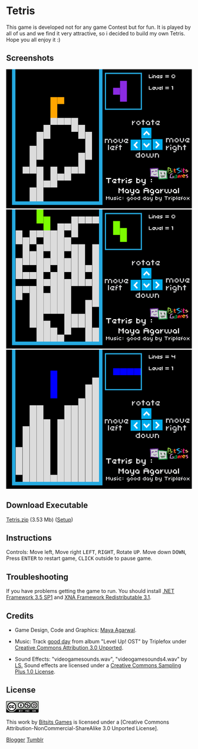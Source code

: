 Tetris
===
This game is developed not for any game Contest but for fun. It is played by all of us and we find it very attractive, so i decided to build my own Tetris. Hope you all enjoy it :) 

Screenshots
---
![](https://github.com/Bitsits/Tetris-Assets/raw/master/Blog/Tetris1.png)
![](https://github.com/Bitsits/Tetris-Assets/raw/master/Blog/Tetris2.png)
![](https://github.com/Bitsits/Tetris-Assets/raw/master/Blog/Tetris3.png)

Download Executable
---
[Tetris.zip][zip] (3.53 Mb) ([Setup][setup])

Instructions
---
Controls: Move left, Move right <kbd>LEFT</kbd>, <kbd>RIGHT</kbd>, Rotate <kbd>UP</kbd>. Move down <kbd>DOWN</kbd>, Press <kbd>ENTER</kbd> to restart game, <kbd>CLICK</kbd> outside to pause game. 

Troubleshooting
---
If you have problems getting the game to run. You should install [.NET Framework 3.5 SP1] and [XNA Framework Redistributable 3.1].

Credits
---
- Game Design, Code and Graphics: [Maya Agarwal].

- Music: Track [good day](http://www.jamendo.com/en/track/491874) from album "Level Up! OST" by Triplefox under [Creative Commons Attribution 3.0 Unported].

- Sound Effects: "videogamesounds.wav", "videogamesounds4.wav" by [LS.](http://www.freesound.org/usersViewSingle.php?id=12368) Sound effects are licensed under a [Creative Commons Sampling Plus 1.0 License].

License
---
![](https://github.com/Bitsits/Tetris-Assets/raw/master/Blog/cc.png)

This work by [Bitsits Games] is licensed under a [Creative Commons Attribution-NonCommercial-ShareAlike 3.0 Unported License].

[.NET Framework 3.5 SP1]:http://www.microsoft.com/downloads/details.aspx?FamilyID=ab99342f-5d1a-413d-8319-81da479ab0d7
[XNA Framework Redistributable 3.1]:http://www.microsoft.com/downloads/details.aspx?FamilyID=53867a2a-e249-4560-8011-98eb3e799ef2
[Windows Installer 3.1]:http://www.microsoft.com/downloads/details.aspx?displaylang=en&FamilyID=889482fc-5f56-4a38-b838-de776fd4138c

[Creative Commons Sampling Plus 1.0 License]: http://creativecommons.org/licenses/sampling+/1.0/
[Creative Commons Attribution-ShareAlike 3.0 Unported License]:http://creativecommons.org/licenses/by-sa/3.0/
[Creative Commons Attribution 3.0 Unported]:http://creativecommons.org/licenses/by/3.0/

[Bitsits Games]: https://bitsits.blogspot.com
[Shubhajit Saha]: https://suvozit.blogspot.com
[Maya Agarwal]: https://mayaagarwal.blogspot.com

[zip]: https://github.com/Bitsits/Tetris-Assets/raw/master/Tetris.zip
[setup]: https://github.com/Bitsits/Tetris-Assets/raw/master/Tetris%20setup.zip

[Blogger](https://bitsits.blogspot.com/2010/09/tetris_27.html)
[Tumblr](https://bitsits.tumblr.com/post/96200151305/tetris-this-game-is-developed-not-for-any-game)
